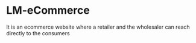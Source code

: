 # LM-eCommerce
It is an ecommerce website where a retailer and the wholesaler can reach directly to the consumers 
